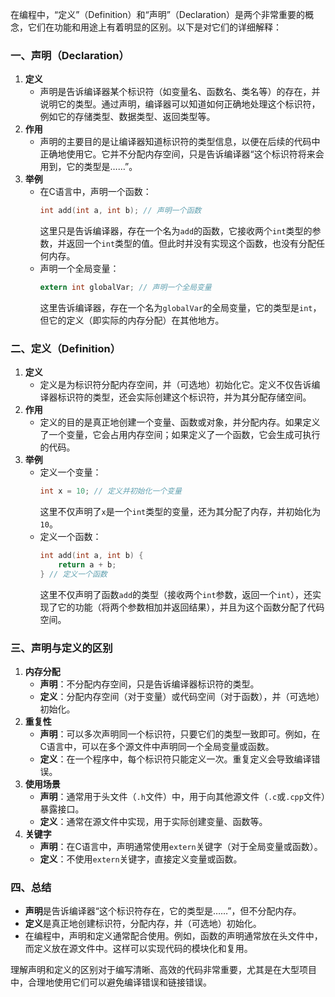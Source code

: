 在编程中，“定义”（Definition）和“声明”（Declaration）是两个非常重要的概念，它们在功能和用途上有着明显的区别。以下是对它们的详细解释：

### 一、声明（Declaration）
1. **定义**
   - 声明是告诉编译器某个标识符（如变量名、函数名、类名等）的存在，并说明它的类型。通过声明，编译器可以知道如何正确地处理这个标识符，例如它的存储类型、数据类型、返回类型等。
2. **作用**
   - 声明的主要目的是让编译器知道标识符的类型信息，以便在后续的代码中正确地使用它。它并不分配内存空间，只是告诉编译器“这个标识符将来会用到，它的类型是……”。
3. **举例**
   - 在C语言中，声明一个函数：
     ```c
     int add(int a, int b); // 声明一个函数
     ```
     这里只是告诉编译器，存在一个名为`add`的函数，它接收两个`int`类型的参数，并返回一个`int`类型的值。但此时并没有实现这个函数，也没有分配任何内存。
   - 声明一个全局变量：
     ```c
     extern int globalVar; // 声明一个全局变量
     ```
     这里告诉编译器，存在一个名为`globalVar`的全局变量，它的类型是`int`，但它的定义（即实际的内存分配）在其他地方。

### 二、定义（Definition）
1. **定义**
   - 定义是为标识符分配内存空间，并（可选地）初始化它。定义不仅告诉编译器标识符的类型，还会实际创建这个标识符，并为其分配存储空间。
2. **作用**
   - 定义的目的是真正地创建一个变量、函数或对象，并分配内存。如果定义了一个变量，它会占用内存空间；如果定义了一个函数，它会生成可执行的代码。
3. **举例**
   - 定义一个变量：
     ```c
     int x = 10; // 定义并初始化一个变量
     ```
     这里不仅声明了`x`是一个`int`类型的变量，还为其分配了内存，并初始化为`10`。
   - 定义一个函数：
     ```c
     int add(int a, int b) {
         return a + b;
     } // 定义一个函数
     ```
     这里不仅声明了函数`add`的类型（接收两个`int`参数，返回一个`int`），还实现了它的功能（将两个参数相加并返回结果），并且为这个函数分配了代码空间。

### 三、声明与定义的区别
1. **内存分配**
   - **声明**：不分配内存空间，只是告诉编译器标识符的类型。
   - **定义**：分配内存空间（对于变量）或代码空间（对于函数），并（可选地）初始化。
2. **重复性**
   - **声明**：可以多次声明同一个标识符，只要它们的类型一致即可。例如，在C语言中，可以在多个源文件中声明同一个全局变量或函数。
   - **定义**：在一个程序中，每个标识符只能定义一次。重复定义会导致编译错误。
3. **使用场景**
   - **声明**：通常用于头文件（`.h`文件）中，用于向其他源文件（`.c`或`.cpp`文件）暴露接口。
   - **定义**：通常在源文件中实现，用于实际创建变量、函数等。
4. **关键字**
   - **声明**：在C语言中，声明通常使用`extern`关键字（对于全局变量或函数）。
   - **定义**：不使用`extern`关键字，直接定义变量或函数。

### 四、总结
- **声明**是告诉编译器“这个标识符存在，它的类型是……”，但不分配内存。
- **定义**是真正地创建标识符，分配内存，并（可选地）初始化。
- 在编程中，声明和定义通常配合使用。例如，函数的声明通常放在头文件中，而定义放在源文件中。这样可以实现代码的模块化和复用。

理解声明和定义的区别对于编写清晰、高效的代码非常重要，尤其是在大型项目中，合理地使用它们可以避免编译错误和链接错误。